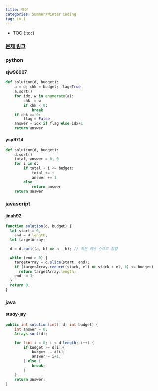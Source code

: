 ```yaml
---
title: 예산
categories: Summer/Winter Coding
tag: Lv.1
---
```


- TOC
  {:toc}

### [문제 링크](https://programmers.co.kr/learn/courses/30/lessons/12982)

### python

#### sjw96007

```python
def solution(d, budget):
    a = d; chk = budget; flag=True
    a.sort()
    for idx, w in enumerate(a):
        chk -= w
        if chk < 0:
            break
    if chk >= 0:
        flag = False
    answer = idx if flag else idx+1
    return answer
```

#### ysp9714

```python
def solution(d, budget):
    d.sort()
    total, answer = 0, 0
    for i in d:
        if total + i <= budget:
            total += i
            answer += 1
        else:
            return answer
    return answer
```

### javascript

#### jinah92

```javascript
function solution(d, budget) {
  let start = 0,
    end = d.length;
  let targetArray;

  d = d.sort((a, b) => a - b); // 작은 예산 순으로 정렬

  while (end > 0) {
    targetArray = d.slice(start, end);
    if (targetArray.reduce((stack, el) => stack + el, 0) <= budget)
      return targetArray.length;
    end -= 1;
  }
  return 0;
}
```

### java

#### study-jay

```java
public int solution(int[] d, int budget) {
    int answer = 0;
    Arrays.sort(d);

    for (int i = 0; i < d.length; i++) {
        if(budget >= d[i]){
            budget -= d[i];
            answer = i+1;
        } else {
            break;
        }
    }
    return answer;
}
```
